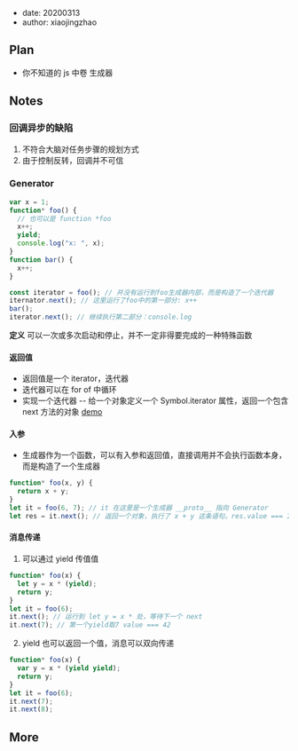 - date: 20200313
- author: xiaojingzhao

## Plan

- 你不知道的 js 中卷 生成器

## Notes

### 回调异步的缺陷

1. 不符合大脑对任务步骤的规划方式
2. 由于控制反转，回调并不可信

### Generator

```js
var x = 1;
function* foo() {
  // 也可以是 function *foo
  x++;
  yield;
  console.log("x: ", x);
}
function bar() {
  x++;
}

const iterator = foo(); // 并没有运行到foo生成器内部，而是构造了一个迭代器
iternator.next(); // 这里运行了foo中的第一部分: x++
bar();
iterator.next(); // 继续执行第二部分：console.log
```

**定义** 可以一次或多次启动和停止，并不一定非得要完成的一种特殊函数

#### 返回值

- 返回值是一个 iterator，迭代器
- 迭代器可以在 for of 中循环
- 实现一个迭代器 -- 给一个对象定义一个 Symbol.iterator 属性，返回一个包含 next 方法的对象 [demo](./examples/iterator/customer-iterator.js)

#### 入参

- 生成器作为一个函数，可以有入参和返回值，直接调用并不会执行函数本身，而是构造了一个生成器

```js
function* foo(x, y) {
  return x + y;
}
let it = foo(6, 7); // it 在这里是一个生成器 __proto__ 指向 Generator
let res = it.next(); // 返回一个对象，执行了 x + y 这条语句。res.value === 13
```

#### 消息传递

1. 可以通过 yield 传值值

```js
function* foo(x) {
  let y = x * (yield);
  return y;
}
let it = foo(6);
it.next(); // 运行到 let y = x * 处，等待下一个 next
it.next(7); // 第一个yield取7 value === 42
```

2. yield 也可以返回一个值，消息可以双向传递

```js
function* foo(x) {
  var y = x * (yield yield);
  return y;
}
let it = foo(6);
it.next(7);
it.next(8);
```

## More

